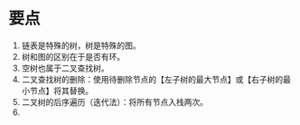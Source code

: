 # 要点
1. 链表是特殊的树，树是特殊的图。
2. 树和图的区别在于是否有环。
3. 空树也属于二叉查找树。
4. 二叉查找树的删除：使用待删除节点的【左子树的最大节点】或【右子树的最小节点】将其替换。
5. 二叉树的后序遍历（迭代法）：将所有节点入栈两次。
6. 